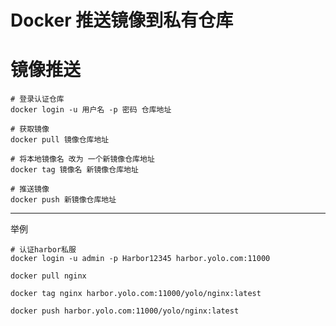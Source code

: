 # Docker 推送镜像到私有仓库

# 镜像推送

```shell
# 登录认证仓库
docker login -u 用户名 -p 密码 仓库地址

# 获取镜像
docker pull 镜像仓库地址

# 将本地镜像名 改为 一个新镜像仓库地址
docker tag 镜像名 新镜像仓库地址

# 推送镜像
docker push 新镜像仓库地址
```

------

举例

```shell
# 认证harbor私服
docker login -u admin -p Harbor12345 harbor.yolo.com:11000

docker pull nginx

docker tag nginx harbor.yolo.com:11000/yolo/nginx:latest

docker push harbor.yolo.com:11000/yolo/nginx:latest
```